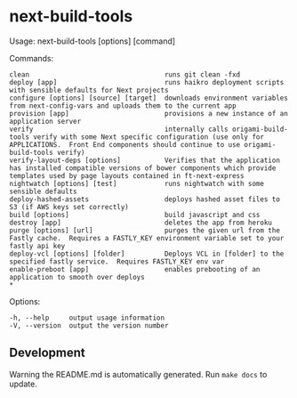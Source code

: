 # next-build-tools

  Usage: next-build-tools [options] [command]


  Commands:

    clean                                  runs git clean -fxd
    deploy [app]                           runs haikro deployment scripts with sensible defaults for Next projects
    configure [options] [source] [target]  downloads environment variables from next-config-vars and uploads them to the current app
    provision [app]                        provisions a new instance of an application server
    verify                                 internally calls origami-build-tools verify with some Next specific configuration (use only for APPLICATIONS.  Front End components should continue to use origami-build-tools verify)
    verify-layout-deps [options]           Verifies that the application has installed compatible versions of bower components which provide templates used by page layouts contained in ft-next-express
    nightwatch [options] [test]            runs nightwatch with some sensible defaults
    deploy-hashed-assets                   deploys hashed asset files to S3 (if AWS keys set correctly)
    build [options]                        build javascript and css
    destroy [app]                          deletes the app from heroku
    purge [options] [url]                  purges the given url from the Fastly cache.  Requires a FASTLY_KEY environment variable set to your fastly api key
    deploy-vcl [options] [folder]          Deploys VCL in [folder] to the specified fastly service.  Requires FASTLY_KEY env var
    enable-preboot [app]                   enables prebooting of an application to smooth over deploys
    *                                      

  Options:

    -h, --help     output usage information
    -V, --version  output the version number

## Development
Warning the README.md is automatically generated.  Run `make docs` to update.
